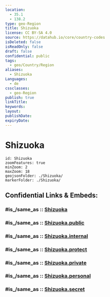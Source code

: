 ```yaml
---
location:
  - 35.1
  - 138.2
type: geo-Region
title: Shizuoka
license: CC BY-SA 4.0
source: https://datahub.io/core/country-codes
isDeleted: false
isReadOnly: false
draft: false
confidential: public
tags:
  - geo/Country/Region
aliases:
  - Shizuoka
Languages:
  - de
cssclasses:
  - geo-Region
publish: true
linkTitle:
keywords:
layout:
publishDate:
expiryDate:
---
```


# Shizuoka

```leaflet
id: Shizuoka
zoomFeatures: true 
minZoom: 2 
maxZoom: 18
geojsonFolder: ./Shizuoka/
markerFolder: ./Shizuoka/
```


## Confidential Links & Embeds: 

### #is_/same_as :: [Shizuoka](/_Standards/Earth/Continent/Asia/Asia~East/Japan/Regions~Japan/Chūbu/prefectures~Chūbu/Shizuoka.md) 

### #is_/same_as :: [Shizuoka.public](/_public/Earth/Continent/Asia/Asia~East/Japan/Regions~Japan/Chūbu/prefectures~Chūbu/Shizuoka.public.md) 

### #is_/same_as :: [Shizuoka.internal](/_internal/Earth/Continent/Asia/Asia~East/Japan/Regions~Japan/Chūbu/prefectures~Chūbu/Shizuoka.internal.md) 

### #is_/same_as :: [Shizuoka.protect](/_protect/Earth/Continent/Asia/Asia~East/Japan/Regions~Japan/Chūbu/prefectures~Chūbu/Shizuoka.protect.md) 

### #is_/same_as :: [Shizuoka.private](/_private/Earth/Continent/Asia/Asia~East/Japan/Regions~Japan/Chūbu/prefectures~Chūbu/Shizuoka.private.md) 

### #is_/same_as :: [Shizuoka.personal](/_personal/Earth/Continent/Asia/Asia~East/Japan/Regions~Japan/Chūbu/prefectures~Chūbu/Shizuoka.personal.md) 

### #is_/same_as :: [Shizuoka.secret](/_secret/Earth/Continent/Asia/Asia~East/Japan/Regions~Japan/Chūbu/prefectures~Chūbu/Shizuoka.secret.md)

